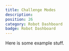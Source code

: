 ```yaml
---
title: Challenge Modes
description: 
position: 26
category: Robot Dashboard
badge: Robot Dashboard
---
```


Here is some example stuff.